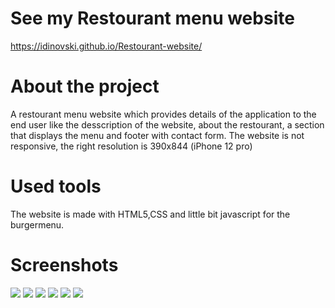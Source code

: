# See my Restourant menu website
https://idinovski.github.io/Restourant-website/

# About the project
A restourant menu website which provides details of the application to the end user like the desscription of the website,
about the restourant, a section that displays the menu and footer with contact form. 
The website is not responsive, the right resolution is 390x844 (iPhone 12 pro)

# Used tools
The website is made with HTML5,CSS and little bit javascript for the burgermenu.

# Screenshots
![](screenshoots/header1.png)
![](screenshoots/header2.png)
![](screenshoots/menu1.png)
![](screenshoots/menu2.png)
![](screenshoots/footer1.png)
![](screenshoots/footer2.png)
